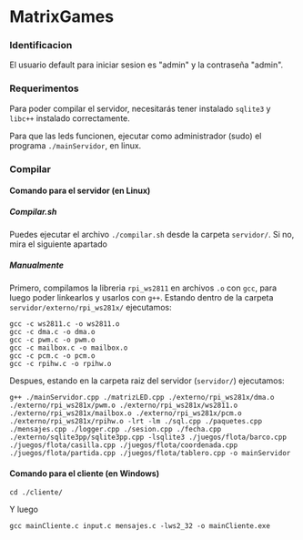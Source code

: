 # MatrixGames

### Identificacion
El usuario default para iniciar sesion es "admin" y la contraseña "admin".

### Requerimentos
Para poder compilar el servidor, necesitarás tener instalado `sqlite3` y `libc++` instalado correctamente.

Para que las leds funcionen, ejecutar como administrador (sudo) el programa `./mainServidor`, en linux.

### Compilar
#### Comando para el servidor (en Linux)
##### Compilar.sh
Puedes ejecutar el archivo `./compilar.sh` desde la carpeta `servidor/`. Si no, mira el siguiente apartado
##### Manualmente
Primero, compilamos la libreria `rpi_ws2811` en archivos `.o` con `gcc`, para luego poder linkearlos y usarlos con `g++`.
Estando dentro de la carpeta `servidor/externo/rpi_ws281x/` ejecutamos:
```
gcc -c ws2811.c -o ws2811.o
gcc -c dma.c -o dma.o
gcc -c pwm.c -o pwm.o
gcc -c mailbox.c -o mailbox.o
gcc -c pcm.c -o pcm.o
gcc -c rpihw.c -o rpihw.o
```
Despues, estando en la carpeta raiz del servidor (`servidor/`) ejecutamos:
```
g++ ./mainServidor.cpp ./matrizLED.cpp ./externo/rpi_ws281x/dma.o ./externo/rpi_ws281x/pwm.o ./externo/rpi_ws281x/ws2811.o ./externo/rpi_ws281x/mailbox.o ./externo/rpi_ws281x/pcm.o ./externo/rpi_ws281x/rpihw.o -lrt -lm ./sql.cpp ./paquetes.cpp ./mensajes.cpp ./logger.cpp ./sesion.cpp ./fecha.cpp ./externo/sqlite3pp/sqlite3pp.cpp -lsqlite3 ./juegos/flota/barco.cpp ./juegos/flota/casilla.cpp ./juegos/flota/coordenada.cpp ./juegos/flota/partida.cpp ./juegos/flota/tablero.cpp -o mainServidor
```

#### Comando para el cliente (en Windows)
```
cd ./cliente/
```
Y luego
```
gcc mainCliente.c input.c mensajes.c -lws2_32 -o mainCliente.exe
```
